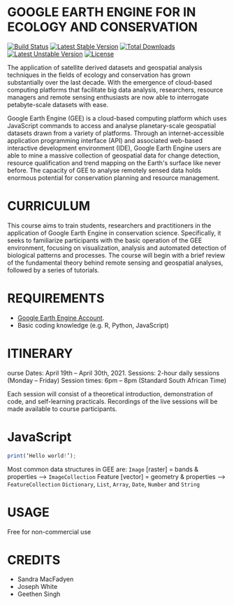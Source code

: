 GOOGLE EARTH ENGINE FOR IN ECOLOGY AND CONSERVATION 
===================================================

[![Build Status](https://travis-ci.org/buonzz/laravel-4-freegeoip.svg?branch=master)](https://travis-ci.org/buonzz/laravel-4-freegeoip)
[![Latest Stable Version](https://poser.pugx.org/buonzz/laravel-4-freegeoip/v/stable.svg)](https://packagist.org/packages/buonzz/laravel-4-freegeoip) [![Total Downloads](https://poser.pugx.org/buonzz/laravel-4-freegeoip/downloads.svg)](https://packagist.org/packages/buonzz/laravel-4-freegeoip)
[![Latest Unstable Version](https://poser.pugx.org/buonzz/laravel-4-freegeoip/v/unstable.svg)](https://packagist.org/packages/buonzz/laravel-4-freegeoip) [![License](https://poser.pugx.org/buonzz/laravel-4-freegeoip/license.svg)](https://packagist.org/packages/buonzz/laravel-4-freegeoip)

The application of satellite derived datasets and geospatial analysis techniques in the fields of ecology and conservation has grown substantially over the last decade. With the emergence of cloud-based computing platforms that facilitate big data analysis, researchers, resource managers and remote sensing enthusiasts are now able to interrogate petabyte-scale datasets with ease.

Google Earth Engine (GEE) is a cloud-based computing platform which uses JavaScript commands to access and analyse planetary-scale geospatial datasets drawn from a variety of platforms. Through an internet-accessible application programming interface (API) and associated web-based interactive development environment (IDE), Google Earth Engine users are able to mine a massive collection of geospatial data for change detection, resource qualification and trend mapping on the Earth's surface like never before. The capacity of GEE to analyse remotely sensed data holds enormous potential for conservation planning and resource management. 

CURRICULUM
==========
This course aims to train students, researchers and practitioners in the application of Google Earth Engine in conservation science. Specifically, it seeks to familiarize participants with the basic operation of the GEE environment, focusing on visualization, analysis and automated detection of biological patterns and processes. The course will begin with a brief review of the fundamental theory behind remote sensing and geospatial analyses, followed by a series of tutorials.

REQUIREMENTS
============
* [Google Earth Engine Account](https://earthengine.google.com/).
* Basic coding knowledge (e.g. R, Python, JavaScript)

ITINERARY
============
ourse Dates: April 19th – April 30th, 2021. 
Sessions: 2-hour daily sessions (Monday – Friday)
Session times: 6pm – 8pm (Standard South African Time)

Each session will consist of a theoretical introduction, demonstration of code, and self-learning practicals. Recordings of the live sessions will be made available to course participants. 

JavaScript
==========
```js
print(‘Hello world!’);
```
Most common data structures in GEE are:
```Image``` [raster] = bands & properties --> ```ImageCollection```
Feature [vector] = geometry & properties --> ```FeatureCollection```
```Dictionary```, ```List```, ```Array```, ```Date```, ```Number``` and ```String```

USAGE
=====
Free for non-commercial use


CREDITS
=======
* Sandra MacFadyen
* Joseph White
* Geethen Singh